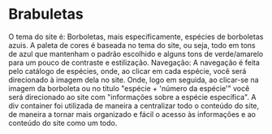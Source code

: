 # Brabuletas

O tema do site é: Borboletas, mais especificamente, espécies de borboletas azuis.
A paleta de cores é baseada no tema do site, ou seja, todo em tons de azul que mantenham o padrão escolhido e alguns tons de verde/amarelo para um pouco de contraste e estilização.
Navegação: A navegação é feita pelo catálogo de espécies, onde, ao clicar em cada espécie, você será direcionado à imagem dela no site. Onde, logo em seguida, ao clicar-se na imagem da borboleta ou no título "espécie + 'número da espécie'" você será direcionado ao site com "informações sobre a espécie específica".
A div container foi utilizada de maneira a centralizar todo o conteúdo do site, de maneira a tornar mais organizado e fácil o acesso às informações e ao conteúdo do site como um todo.